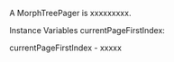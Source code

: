A MorphTreePager is xxxxxxxxx.Instance Variables	currentPageFirstIndex:		<Object>currentPageFirstIndex	- xxxxx